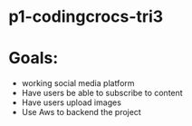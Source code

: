 # p1-codingcrocs-tri3


# Goals:
- working social media platform
- Have users be able to subscribe to content
- Have users upload images
- Use Aws to backend the project
